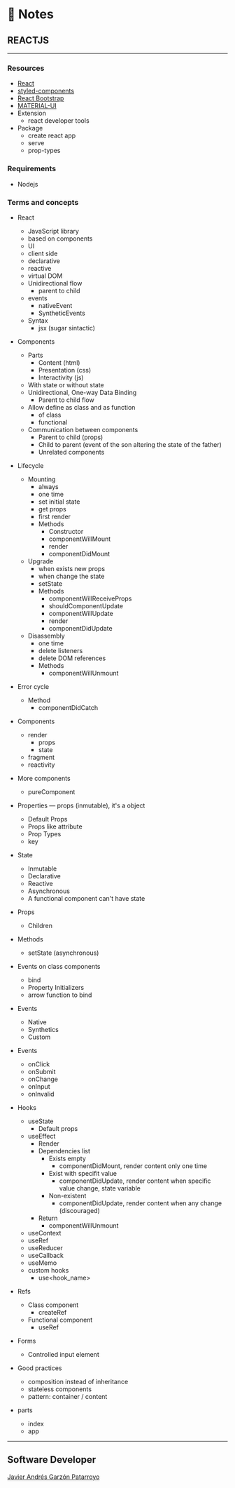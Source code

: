 # :memo: Notes
## REACTJS
- - -
### Resources
* [React](https://reactjs.org/)
* [styled-components](https://styled-components.com/)
* [React Bootstrap](https://react-bootstrap.github.io/)
* [MATERIAL-UI](https://material-ui.com/)
* Extension
  - react developer tools
* Package
  - create react app
  - serve
  - prop-types
### Requirements
* Nodejs
### Terms and concepts
* React
  - JavaScript library
  - based on components
  - UI
  - client side
  - declarative
  - reactive
  - virtual DOM
  * Unidirectional flow
    - parent to child
  * events
    - nativeEvent
    - SyntheticEvents
  * Syntax
    * jsx (sugar sintactic)

* Components
  * Parts
    - Content (html)
    - Presentation (css)
    - Interactivity (js)
  * With state or without state
  * Unidirectional, One-way Data Binding
    - Parent to child flow
  * Allow define as class and as function
    - of class
    - functional
  * Communication between components
    - Parent to child (props)
    - Child to parent (event of the son altering the state of the father)
    - Unrelated components

* Lifecycle
  * Mounting
    - always
    - one time
    - set initial state
    - get props
    - first render
    * Methods
      - Constructor
      - componentWillMount
      - render
      - componentDidMount
  * Upgrade
    - when exists new props
    - when change the state
    - setState
    * Methods
      - componentWillReceiveProps
      - shouldComponentUpdate
      - componentWillUpdate
      - render
      - componentDidUpdate
  * Disassembly
    - one time
    - delete listeners
    - delete DOM references
    * Methods
      - componentWillUnmount
* Error cycle
  * Method
    - componentDidCatch

* Components
  * render
    - props
    - state 
  - fragment
  - reactivity

* More components
  - pureComponent

* Properties ― props (inmutable), it's a object
  - Default Props
  - Props like attribute
  - Prop Types
  - key

* State
  - Inmutable
  - Declarative
  - Reactive
  - Asynchronous
  - A functional component can't have state

* Props
  - Children

* Methods
  - setState (asynchronous)

* Events on class components
  - bind
  - Property Initializers
  - arrow function to bind

* Events
  - Native
  - Synthetics
  - Custom

* Events
  - onClick
  - onSubmit
  - onChange
  - onInput
  - onInvalid

* Hooks
  * useState
    - Default props
  * useEffect
    - Render
    * Dependencies list
      * Exists empty
        - componentDidMount, render content only one time
      * Exist with specifit value
        - componentDidUpdate, render content when specific value change, state variable
      * Non-existent
        - componentDidUpdate, render content when any change (discouraged)
    * Return
      - componentWillUnmount
  - useContext
  - useRef
  - useReducer
  - useCallback
  - useMemo
  * custom hooks
    - use<hook_name>

* Refs
  * Class component
    - createRef
  * Functional component
    - useRef

* Forms
  - Controlled input element

* Good practices
  - composition instead of inheritance
  - stateless components
  - pattern: container / content

* parts
  - index
  - app
- - -
## Software Developer
[Javier Andrés Garzón Patarroyo](https://www.javierandresgp.com)
